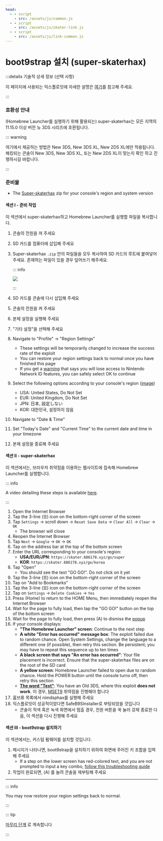 ```yaml
---
head:
  - - script
    - src: /assets/js/common.js
  - - script
    - src: /assets/js/skater-link.js
  - - script
    - src: /assets/js/link-common.js
---
```


# boot9strap 설치 (super-skaterhax)

:::details 기술적 상세 정보 (선택 사항)

이 페이지에 사용되는 익스플로잇에 자세한 설명은 [여기](https://github.com/zoogie/super-skaterhax)를 참고해 주세요.

:::

### 호환성 안내

(Homebrew Launcher를 실행하기 위해 활용되는) super-skaterhax는 모든 지역의 11.15.0 이상 버전 뉴 3DS 시리즈에 호환됩니다.

::: warning

여기에서 제공하는 방법은 New 3DS, New 3DS XL, New 2DS XL에만 적용됩니다. 해킹되는 콘솔이 New 3DS, New 3DS XL, 또는 New 2DS XL이 맞는지 확인 하고 진행하시길 바랍니다.

:::

### 준비물

- The [Super-skaterhax](https://skater.nintendohomebrew.com) zip for your console's region and system version

#### 섹션 I - 준비 작업

이 섹션에서 super-skaterhax하고 Homebrew Launcher를 실행할 파일을 복사합니다.

1. 콘솔의 전원을 꺼 주세요

2. SD 카드를 컴퓨터에 삽입해 주세요

3. Super-skaterhax `.zip` 안의 파일들을 모두 복사하여 SD 카드의 루트에 붙여넣어 주세요. 존재하는 파일이 있을 경우 덮어쓰기 해주세요.

    ::: info

    ![](/images/screenshots/skaterhax/skater-root-layout.png)

    :::

4. SD 카드를 콘솔에 다시 삽입해 주세요

5. 콘솔의 전원을 켜 주세요

6. 본체 설정을 실행해 주세요

7. "기타 설정"을 선택해 주세요

8. Navigate to "Profile" -> "Region Settings"
    - These settings will be temporarily changed to increase the success rate of the exploit
    - You can restore your region settings back to normal once you have finished this page
    - If you get a [warning](/images/screenshots/skaterhax/country-change-notice.png) that says you will lose access to Nintendo Network ID features, you can safely select OK to continue

9. Select the following options according to your console's region ([image](/images/screenshots/skaterhax/skater-lang.png))
    - USA: United States, Do Not Set
    - EUR: United Kingdom, Do Not Set
    - JPN: 日本, 設定しない
    - KOR: 대한민국, 설정하지 않음

10. Navigate to "Date & Time"

11. Set "Today's Date" and "Current Time" to the current date and time in your timezone

12. 본체 설정을 종료해 주세요

#### 섹션 II - super-skaterhax

이 섹션에서는, 브라우저 취약점을 이용하는 웹사이트에 접속해 Homebrew Launcher를 실행합니다.

::: info

A video detailing these steps is available [here](https://www.youtube.com/watch?v=DEcZB72vJts).

:::

1. Open the Internet Browser
2. Tap the 3-line (☰) icon on the bottom-right corner of the screen
3. Tap `Settings` -> scroll down -> `Reset Save Data` -> `Clear All` -> `Clear` -> `OK`
    - The browser will close
4. Reopen the Internet Browser
5. Tap `Next` -> `Google` -> `OK` -> `OK`
6. Tap on the address bar at the top of the bottom screen
7. Enter the URL corresponding to your console's region:
    - **USA/EUR/JPN**: `https://skater.686178.xyz/go/super`
    - **KOR**: `https://skater.686178.xyz/go/korea`
8. Tap "Open"
    - You should see the text "GO GO!". Do not click on it yet
9. Tap the 3-line (☰) icon on the bottom-right corner of the screen
10. Tap on "Add to Bookmarks"
11. Tap the 3-line (☰) icon on the bottom-right corner of the screen
12. Tap on `Settings` -> `Delete Cookies` -> `Yes`
13. Press (Home) to return to the HOME Menu, then immediately reopen the Internet Browser
14. Wait for the page to fully load, then tap the "GO GO!" button on the top of the bottom screen
15. Wait for the page to fully load, then press (A) to dismiss the [popup](/images/screenshots/skaterhax/skater-popup.png)
16. If your console displays:
    - **"The Homebrew Launcher" screen**: Continue to the next step
    - **A white "Error has occurred" message box**: The exploit failed due to random chance. Open System Settings, change the language to a different one (if possible), then retry this section. Be persistent; you may have to repeat this sequence up to ten times
    - **A black screen that says "An error has occurred"**: Your file placement is incorrect. Ensure that the super-skaterhax files are on the root of the SD card
    - **A yellow screen**: Homebrew Launcher failed to open due to random chance. Hold the POWER button until the console turns off, then retry this section
    - **[The word "Text"](/images/screenshots/skaterhax/skater-old3ds.png)**: You have an Old 3DS, where this exploit **does not work**. 이 경우, [MSET9](installing-boot9strap-\(mset9\)) 취약점을 진행해야 합니다
17. 홈브류 목록에서 nimdsphax를 실행해 주세요
18. 익스플로잇이 성공적이었다면 SafeB9SInstaller로 부팅되었을 것입니다
    - 콘솔이 적색 혹은 녹색 화면에서 멈출 경우, 전원 버튼을 꾹 눌러 강제 종료한 다음, 이 섹션을 다시 진행해 주세요

#### 섹션 III - boot9strap 설치하기

이 섹션에서는, 커스텀 펌웨어를 설치할 것입니다.

1. 메시지가 나타나면, boot9strap을 설치하기 위하여 화면에 주어진 키 조합을 입력해 주세요
    - If a step on the lower screen has red-colored text, and you are not prompted to input a key combo, [follow this troubleshooting guide](troubleshooting-super-skaterhax)
2. 작업이 완료되면, (A) 를 눌려 콘솔을 재부팅해 주세요

<!--@include: ./_include/configure-luma3ds.md -->

<!--@include: ./_include/luma3ds-installed-note.md -->

___

::: info

You may now restore your region settings back to normal.

:::

::: tip

[마무리 단계](finalizing-setup) 로 계속합니다

:::
